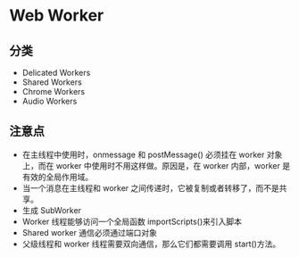 # Web Worker

## 分类

-   Delicated Workers
-   Shared Workers
-   Chrome Workers
-   Audio Workers

## 注意点

-   在主线程中使用时，onmessage 和 postMessage() 必须挂在 worker 对象上，而在 worker 中使用时不用这样做。原因是，在 worker 内部，worker 是有效的全局作用域。
-   当一个消息在主线程和 worker 之间传递时，它被复制或者转移了，而不是共享。
-   生成 SubWorker
-   Worker 线程能够访问一个全局函数 importScripts()来引入脚本
-   Shared worker 通信必须通过端口对象
-   父级线程和 worker 线程需要双向通信，那么它们都需要调用 start()方法。
